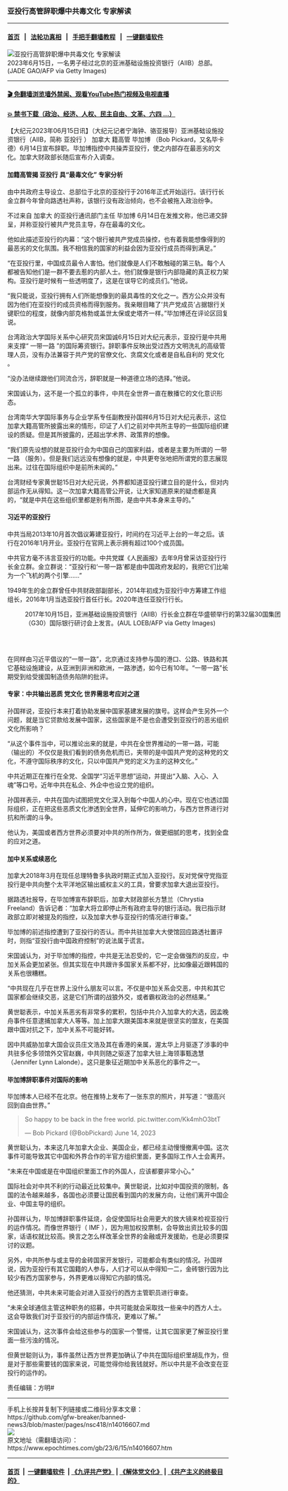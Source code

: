 ### 亚投行高管辞职爆中共毒文化 专家解读
------------------------

#### [首页](https://github.com/gfw-breaker/banned-news3/blob/master/README.md) &nbsp;&nbsp;|&nbsp;&nbsp; [法轮功真相](https://github.com/begood0513/basic/blob/master/README.md)  &nbsp;&nbsp;|&nbsp;&nbsp; [手把手翻墙教程](https://github.com/gfw-breaker/guides/wiki)  &nbsp;&nbsp;|&nbsp;&nbsp; [一键翻墙软件](https://github.com/gfw-breaker/nogfw/blob/master/README.md)  



<div><img alt="亚投行高管辞职爆中共毒文化 专家解读" class="attachment-djy_600_400 size-djy_600_400 wp-post-image" src="https://i.epochtimes.com/assets/uploads/2023/06/id14016636-GettyImages-1258703380-600x400.jpg"/>
<div class="caption">
 2023年6月15日，一名男子经过北京的亚洲基础设施投资银行（AIIB）总部。(JADE GAO/AFP via Getty Images)
</div></div><hr/>

#### [ 🎬  免翻墙浏览墙外禁闻、观看YouTube热门视频及电视直播](https://github.com/gfw-breaker/HelloWorld)

#### [ 💥  禁书下载（政治、经济、人权、民主自由、文革、六四 ...）](https://github.com/gfw-breaker/books/blob/master/README.md)

<div><p>
 【大纪元2023年06月15日讯】（大纪元记者宁海钟、骆亚报导）亚洲基础设施投资银行（AIIB，简称
 <ok href="https://www.epochtimes.com/gb/tag/%E4%BA%9A%E6%8A%95%E8%A1%8C.html">
  亚投行
 </ok>
 ）
 <ok href="https://www.epochtimes.com/gb/tag/%E5%8A%A0%E6%8B%BF%E5%A4%A7.html">
  加拿大
 </ok>
 籍高管
 <ok href="https://www.epochtimes.com/gb/tag/%E6%AF%95%E5%8A%A0%E5%8D%9A.html">
  毕加博
 </ok>
 （Bob Pickard，又名毕卡德）6月14日宣布辞职。毕加博指控中共操弄亚投行，使之内部存在最恶劣的文化。加拿大财政部长随后宣布介入调查。
</p>
<h4>
 加籍高管揭
 <ok href="https://www.epochtimes.com/gb/tag/%E4%BA%9A%E6%8A%95%E8%A1%8C.html">
  亚投行
 </ok>
 具“最毒文化” 专家分析
</h4>
<p>
 由中共政府主导设立、总部位于北京的亚投行于2016年正式开始运行。该行行长金立群今年曾向路透社声称，该银行没有政治倾向，也不会被拖入政治纷争。
</p>
<p>
 不过来自
 <ok href="https://www.epochtimes.com/gb/tag/%E5%8A%A0%E6%8B%BF%E5%A4%A7.html">
  加拿大
 </ok>
 的亚投行通讯部门主任
 <ok href="https://www.epochtimes.com/gb/tag/%E6%AF%95%E5%8A%A0%E5%8D%9A.html">
  毕加博
 </ok>
 6月14日在发推文称，他已递交辞呈，并称亚投行被共产党员主导，存在最毒的文化。
</p>
<p>
 他如此描述亚投行的内幕：“这个银行被共产党成员操控，也有着我能想像得到的最恶劣的文化氛围。我不相信我的国家的利益会因为亚投行成员而得到满足。”
</p>
<p>
 “在亚投行里，中国成员最令人害怕。他们就像是人们不敢触碰的第三轨。每个人都被告知他们是一群不要去惹的内部人士。他们就像是银行内部隐藏的真正权力架构。亚投行是时候有一些透明度了，这是在误导它的成员们。”他说。
</p>
<p>
 “我只能说，亚投行拥有人们所能想像到的最具毒性的文化之一。西方公众并没有因为他们在亚投行的成员资格而得到服务。我亲眼目睹了‘共产党成员’占据银行关键职位的程度，就像内部克格勃或盖世太保或史塔齐一样。”毕加博还在评论区回复说。
</p>
<p>
 台湾政治大学国际关系中心研究员宋国诚6月15日对大纪元表示，亚投行是中共用来支撑“
 <ok href="https://www.epochtimes.com/gb/tag/%E4%B8%80%E5%B8%A6%E4%B8%80%E8%B7%AF.html">
  一带一路
 </ok>
 ”的国际筹资银行。辞职事件反映出受过西方文明洗礼的高级管理人员，没有办法兼容于共产党的官僚文化、贪腐文化或者是自私自利的
 <ok href="https://www.epochtimes.com/gb/tag/%E5%85%9A%E6%96%87%E5%8C%96.html">
  党文化
 </ok>
 。
</p>
<p>
 “没办法继续跟他们同流合污，辞职就是一种道德立场的选择。”他说。
</p>
<p>
 宋国诚认为，这不是一个孤立的事件，中共在全世界一直在散播它的文化意识形态。
</p>
<p>
 台湾南华大学国际事务与企业学系专任副教授孙国祥6月15日对大纪元表示，这位加拿大籍高管所披露出来的情形，印证了人们之前对中共所主导的一些国际组织建设的质疑。但是其所披露的，还超出学术界、政策界的想像。
</p>
<p>
 “我们原先设想的就是亚投行会为中国自己的国家利益，或者是主要为所谓的
 <ok href="https://www.epochtimes.com/gb/tag/%E4%B8%80%E5%B8%A6%E4%B8%80%E8%B7%AF.html">
  一带一路
 </ok>
 （服务）。但是我们远远没有想像的就是，中共更夸张地把所谓党的意志展现出来。过往在国际组织中是前所未闻的。”
</p>
<p>
 台湾财经专家黄世聪15日对大纪元说，外界都知道亚投行建立目的是什么，但对内部运作无从得知。这一次加拿大籍高管公开说，让大家知道原来的疑虑都是真的，“就是中共在这些组织里都是别有所图，是由中共本身来主导的。”
</p>
<h4>
 习近平的亚投行
</h4>
<p>
 中共当局2013年10月首次倡议筹建亚投行，时间约在习近平上台的一年之后。该行在2016年1月开业。亚投行在官网上表示拥有超过100个成员国。
</p>
<p>
 中共官方毫不讳言亚投行的功能。中共党媒《人民画报》去年9月曾采访亚投行行长金立群。金立群说：“亚投行和‘一带一路’都是由中国政府发起的，我把它们比喻为一个飞机的两个引擎……”
</p>
<p>
 1949年生的金立群曾任中共财政部副部长，2014年初成为亚投行中方筹建工作组组长，2016年1月当选亚投行首任行长。2020年连任亚投行行长。
</p>
<figure aria-describedby="caption-attachment-14016661" class="wp-caption aligncenter" id="attachment_14016661" style="width: 600px">
 <ok href="https://i.epochtimes.com/assets/uploads/2023/06/id14016661-GettyImages-861609262.jpg" target="_blank">
  <img alt="" class="size-large wp-image-14016661" src="https://i.epochtimes.com/assets/uploads/2023/06/id14016661-GettyImages-861609262-600x382.jpg"/>
 </ok>
 <br/><figcaption class="wp-caption-text" id="caption-attachment-14016661">
  2017年10月15日，亚洲基础设施投资银行（AIIB）行长金立群在华盛顿举行的第32届30国集团（G30）国际银行研讨会上发言。(AUL LOEB/AFP via Getty Images)
 </figcaption><br/>
</figure><br/>
<p>
 在同样由习近平倡议的“一带一路”，北京通过支持参与国的港口、公路、铁路和其它基础设施建设，从亚洲到非洲和欧洲，一路渗透，如今已有10年。“一带一路”长期受到给受援国制造债务陷阱的批评。
</p>
<h4>
 专家：中共输出恶质
 <ok href="https://www.epochtimes.com/gb/tag/%E5%85%9A%E6%96%87%E5%8C%96.html">
  党文化
 </ok>
 世界需思考应对之道
</h4>
<p>
 孙国祥说，亚投行本来打着协助发展中国家基建发展的旗号。这样会产生另外一个问题，就是当它贷款给发展中国家，这些国家是不是也会遭受到亚投行的恶劣组织文化所影响？
</p>
<p>
 “从这个事件当中，可以推论出来的就是，中共在全世界推动的一带一路，可能（输出的）不仅仅是我们看到的债务危机而已，夹带的是中国共产党的这种党的文化，不遵守国际秩序的文化，只以中国共产党的定义为主的这种文化。”
</p>
<p>
 中共近期正在推行在全党、全国学“习近平思想”运动，并提出“入脑、入心、入魂”等口号。近年中共在私企、外企中也设立党的组织。
</p>
<p>
 孙国祥表示，中共在国内试图把党文化深入到每个中国人的心中。现在它也透过国际组织，正在把这些恶质文化渗透到全世界，延伸它的影响力，与西方世界进行对抗和所谓的斗争。
</p>
<p>
 他认为，美国或者西方世界必须要对中共的所作所为，做更细腻的思考，找到全盘的应对之道。
</p>
<h4>
 加中关系或续恶化
</h4>
<p>
 加拿大2018年3月在现任总理特鲁多执政时期正式加入亚投行。反对党保守党指亚投行是中共向整个太平洋地区输出威权主义的工具，曾要求加拿大退出亚投行。
</p>
<p>
 据路透社报导，在毕加博宣布辞职后，加拿大财政部长方慧兰（Chrystia Freeland）告诉记者：“加拿大将立即停止所有政府主导的银行活动。我已指示财政部立即对被提及的指控，以及加拿大参与亚投行的情况进行审查。”
</p>
<p>
 毕加博的前述指控遭到了亚投行的否认。而中共驻加拿大大使馆回应路透社置评时，则指“亚投行由中国政府控制”的说法属于谎言。
</p>
<p>
 宋国诚认为，对于毕加博的指控，中共是无法忍受的，它一定会做强烈的反应，中加关系会更加紧张。但其实现在中共跟许多国家关系都不好，比如像最近跟韩国的关系也很糟糕。
</p>
<p>
 “中共现在几乎在世界上没什么朋友可以言。不仅是中加关系会交恶，中共和其它国家都会继续交恶，这是它们所谓的战狼外交，或者霸权政治的必然结果。”
</p>
<p>
 黄世聪表示，中加关系恶劣有非常多的累积，包括中共介入加拿大的大选，因孟晚舟事件任意逮捕加拿大人等等。加上加拿大跟美国本来就是很坚实的盟友，在美国跟中国对抗之下，加中关系不可能好转。
</p>
<p>
 因中共威胁加拿大国会议员庄文浩及其在香港的亲属，渥太华上月驱逐了涉事的中共驻多伦多领馆外交官赵巍，中共则随之驱逐了加拿大驻上海领事甄逸慧（Jennifer Lynn Lalonde）。这只是象征近期加中关系恶化的事件之一。
</p>
<h4>
 毕加博辞职事件对国际的影响
</h4>
<p>
 毕加博本人已经不在北京。他在推特上发布了一张东京的照片，并写道：“很高兴回到自由世界。”
</p>
<blockquote class="twitter-tweet">
 <p dir="ltr" lang="en">
  So happy to be back in the free world.
  <ok href="https://t.co/Kk4mhO3btT">
   pic.twitter.com/Kk4mhO3btT
  </ok>
 </p>
 <p>
  — Bob Pickard (@BobPickard)
  <ok href="https://twitter.com/BobPickard/status/1668885497790308352?ref_src=twsrc%5Etfw">
   June 14, 2023
  </ok>
 </p>
</blockquote>
<p>
</p>
<p class="p1">
 黄世聪认为，本来这几年加拿大企业、美国企业，都已经主动慢慢撤离中国。这次事件可能导致其它中国和外界合作的半官方组织里面，更多国际工作人士会离开。
</p>
<p class="p1">
 “未来在中国或是在中国组织里面工作的外国人，应该都要非常小心。”
</p>
<p class="p1">
 国际社会对中共不利的行动最近比较集中。黄世聪说，比如对中国投资的限制，各国的法令越来越多，各国也必须要让国民看到国内的发展方向，让他们离开中国企业、中国主导的组织。
</p>
<p class="p1">
 孙国祥认为，毕加博辞职事件延烧，会促使国际社会用更大的放大镜来检视亚投行的运作情况。而像世界银行（
 <span class="s1">
  IMF
 </span>
 ），因为用加权投票制，会导致出资比较多的国家，话语权就比较高。换言之怎么样改革全世界的金融或开发援助，也是必须要探讨的议题。
</p>
<p class="p1">
 另外，中共所参与或主导的金砖国家开发银行，可能都会有类似的情况。孙国祥说，因为亚投行有其它国籍的人参与，人们才可以从中得知一二，金砖银行因为比较少有西方国家参与，外界更难以得知它内部的情况。
</p>
<p class="p1">
 他还猜测，中共未来可能会对进入亚投行的西方主管职员进行审查。
</p>
<p class="p1">
 “未来全球通信主管这种职务的招募，中共可能就会采取找一些亲中的西方人士。这会导致我们对于亚投行的内部运作情况，更难以了解。”
</p>
<p class="p1">
 宋国诚认为，这次事件会给这些参与的国家一个警惕，让其它国家更了解亚投行里面一些污浊的情况。
</p>
<p class="p1">
 但黄世聪则认为，事件虽然让西方世界更加确认了中共在国际组织里胡乱作为，但是对于那些需要钱的国家来说，可能觉得你给我钱就好。所以中共是不会改变在亚投行的运作的。
</p>
<p>
 责任编辑：方明#
</p>
</div>
<hr/>
手机上长按并复制下列链接或二维码分享本文章：<br/>
https://github.com/gfw-breaker/banned-news3/blob/master/pages/nsc418/n14016607.md <br/>
<a href='https://github.com/gfw-breaker/banned-news3/blob/master/pages/nsc418/n14016607.md'><img src='https://github.com/gfw-breaker/banned-news3/blob/master/pages/nsc418/n14016607.md.png'/></a> <br/>
原文地址（需翻墙访问）：https://www.epochtimes.com/gb/23/6/15/n14016607.htm


------------------------
#### [首页](https://github.com/gfw-breaker/banned-news3/blob/master/README.md) &nbsp;|&nbsp; [一键翻墙软件](https://github.com/gfw-breaker/nogfw/blob/master/README.md) &nbsp;| [《九评共产党》](https://github.com/gfw-breaker/9ping.md/blob/master/README.md#九评之一评共产党是什么) | [《解体党文化》](https://github.com/gfw-breaker/jtdwh.md/blob/master/README.md) | [《共产主义的终极目的》](https://github.com/gfw-breaker/gczydzjmd.md/blob/master/README.md)


<img src='http://gfw-breaker.win/banned-news3/pages/nsc418/n14016607.md' width='0px' height='0px'/>